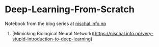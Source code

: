 # Deep-Learning-From-Scratch

Notebook from the blog series at [nischal.info.np](https://nischal.info.np)

1. [Mimicking Biological Neural Network)[https://nischal.info.np/very-stupid-introduction-to-deep-learning)
